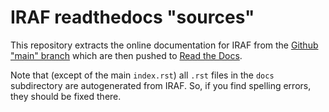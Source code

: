 # IRAF readthedocs "sources"

This repository extracts the online documentation for IRAF from the
[Github "main" branch](https://github.com/iraf-community/iraf) which
are then pushed to [Read the
Docs](https://iraf.readthedocs.io/en/latest/).

Note that (except of the main `index.rst`) all `.rst` files in the
`docs` subdirectory are autogenerated from IRAF. So, if you find
spelling errors, they should be fixed there.
